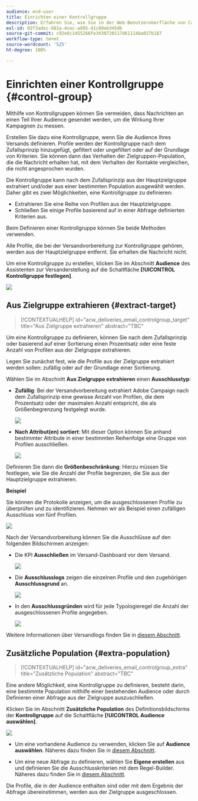 ```yaml
---
audience: end-user
title: Einrichten einer Kontrollgruppe
description: Erfahren Sie, wie Sie in der Web-Benutzeroberfläche von Campaign eine Kontrollgruppe für Ihre Nachrichten einrichten.
exl-id: 02f3adec-681a-4cec-a895-41c80eb345db
source-git-commit: c92e6c1455266fe3430720117d61114ba027b187
workflow-type: tm+mt
source-wordcount: '525'
ht-degree: 100%

---
```


# Einrichten einer Kontrollgruppe {#control-group}

Mithilfe von Kontrollgruppen können Sie vermeiden, dass Nachrichten an einen Teil Ihrer Audience gesendet werden, um die Wirkung Ihrer Kampagnen zu messen.

Erstellen Sie dazu eine Kontrollgruppe, wenn Sie die Audience Ihres Versands definieren. Profile werden der Kontrollgruppe nach dem Zufallsprinzip hinzugefügt, gefiltert oder ungefiltert oder auf der Grundlage von Kriterien. Sie können dann das Verhalten der Zielgruppen-Population, die die Nachricht erhalten hat, mit dem Verhalten der Kontakte vergleichen, die nicht angesprochen wurden.

Die Kontrollgruppe kann nach dem Zufallsprinzip aus der Hauptzielgruppe extrahiert und/oder aus einer bestimmten Population ausgewählt werden. Daher gibt es zwei Möglichkeiten, eine Kontrollgruppe zu definieren:

* Extrahieren Sie eine Reihe von Profilen aus der Hauptzielgruppe.
* Schließen Sie einige Profile basierend auf in einer Abfrage definierten Kriterien aus.

Beim Definieren einer Kontrollgruppe können Sie beide Methoden verwenden.

Alle Profile, die bei der Versandvorbereitung zur Kontrollgruppe gehören, werden aus der Hauptzielgruppe entfernt. Sie erhalten die Nachricht nicht.

Um eine Kontrollgruppe zu erstellen, klicken Sie im Abschnitt **Audience** des Assistenten zur Versanderstellung auf die Schaltfläche **[!UICONTROL Kontrollgruppe festlegen]**.

![](assets/control-group1.png)

## Aus Zielgruppe extrahieren {#extract-target}

>[!CONTEXTUALHELP]
>id="acw_deliveries_email_controlgroup_target"
>title="Aus Zielgruppe extrahieren"
>abstract="TBC"

Um eine Kontrollgruppe zu definieren, können Sie nach dem Zufallsprinzip oder basierend auf einer Sortierung einen Prozentsatz oder eine feste Anzahl von Profilen aus der Zielgruppe extrahieren.

Legen Sie zunächst fest, wie die Profile aus der Zielgruppe extrahiert werden sollen: zufällig oder auf der Grundlage einer Sortierung.

Wählen Sie im Abschnitt **Aus Zielgruppe extrahieren** einen **Ausschlusstyp**:

* **Zufällig**: Bei der Versandvorbereitung extrahiert Adobe Campaign nach dem Zufallsprinzip eine gewisse Anzahl von Profilen, die dem Prozentsatz oder der maximalen Anzahl entspricht, die als Größenbegrenzung festgelegt wurde.

   ![](assets/control-group.png)

* **Nach Attribut(en) sortiert**: Mit dieser Option können Sie anhand bestimmter Attribute in einer bestimmten Reihenfolge eine Gruppe von Profilen ausschließen.

   ![](assets/control-group2.png)

Definieren Sie dann die **Größenbeschränkung**: Hierzu müssen Sie festlegen, wie Sie die Anzahl der Profile begrenzen, die Sie aus der Hauptzielgruppe extrahieren.

**Beispiel**

Sie können die Protokolle anzeigen, um die ausgeschlossenen Profile zu überprüfen und zu identifizieren. Nehmen wir als Beispiel einen zufälligen Ausschluss von fünf Profilen.

![](assets/control-group4.png)

Nach der Versandvorbereitung können Sie die Ausschlüsse auf den folgenden Bildschirmen anzeigen:

* Die KPI **Ausschließen** im Versand-Dashboard vor dem Versand.

   ![](assets/control-group5.png)

* Die **Ausschlusslogs** zeigen die einzelnen Profile und den zugehörigen **Ausschlussgrund** an.

   ![](assets/control-group6.png)

* In den **Ausschlussgründen** wird für jede Typologieregel die Anzahl der ausgeschlossenen Profile angegeben.

   ![](assets/control-group7.png)

Weitere Informationen über Versandlogs finden Sie in [diesem Abschnitt](../monitor/delivery-logs.md).

## Zusätzliche Population {#extra-population}

>[!CONTEXTUALHELP]
>id="acw_deliveries_email_controlgroup_extra"
>title="Zusätzliche Population"
>abstract="TBC"

Eine andere Möglichkeit, eine Kontrollgruppe zu definieren, besteht darin, eine bestimmte Population mithilfe einer bestehenden Audience oder durch Definieren einer Abfrage aus der Zielgruppe auszuschließen.

Klicken Sie im Abschnitt **Zusätzliche Population** des Definitionsbildschirms der **Kontrollgruppe** auf die Schaltfläche **[!UICONTROL Audience auswählen]**.

![](assets/control-group3.png)

* Um eine vorhandene Audience zu verwenden, klicken Sie auf **Audience auswählen**. Näheres dazu finden Sie in [diesem Abschnitt](add-audience.md).

* Um eine neue Abfrage zu definieren, wählen Sie **Eigene erstellen** aus und definieren Sie die Ausschlusskriterien mit dem Regel-Builder. Näheres dazu finden Sie in [diesem Abschnitt](segment-builder.md).

Die Profile, die in der Audience enthalten sind oder mit dem Ergebnis der Abfrage übereinstimmen, werden aus der Zielgruppe ausgeschlossen.